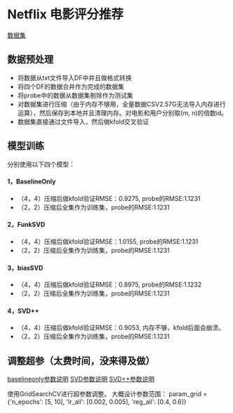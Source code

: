 # Netflix 电影评分推荐
[数据集](https://www.kaggle.com/netflix-inc/netflix-prize-data "kaggle 链接")
## 数据预处理
- 将数据从txt文件导入DF中并且做格式转换
- 将四个DF的数据合并作为完成的数据集
- 将probe中的数据从数据集剔除作为测试集
- 对数据集进行压缩（由于内存不够用，全量数据CSV2.57G无法导入内存进行运算），然后保存到本地并且清理内存。对电影和用户分别取(m, n)的倍数id。
- 数据集直接通过文件导入，然后做kfold交叉验证
## 模型训练
分别使用以下四个模型：

#### 1，BaselineOnly
- （4，4）压缩后做kfold验证RMSE：0.9275, probe的RMSE:1.1231
- （2，2）压缩后全集作为训练集，probe的RMSE:1.1231

#### 2，FunkSVD
- （4，4）压缩后做kfold验证RMSE：1.0155, probe的RMSE:1.1231
- （2，2）压缩后全集作为训练集，probe的RMSE:1.1231

#### 3，biasSVD
- （4，4）压缩后做kfold验证RMSE：0.8975, probe的RMSE:1.1232
- （2，2）压缩后全集作为训练集，probe的RMSE:1.1231

#### 4，SVD++
- （4，4）压缩后做kfold验证RMSE：0.9053, 内存不够，kfold后面会崩溃。
- （2，2）压缩后全集作为训练集，probe的RMSE:1.1231

## 调整超参（太费时间，没来得及做）

[baselineonly参数说明](https://surprise.readthedocs.io/en/stable/prediction_algorithms.html#baseline-estimates-configuration "官方文档说明")
[SVD参数说明](https://surprise.readthedocs.io/en/stable/matrix_factorization.html#surprise.prediction_algorithms.matrix_factorization.SVD "官方文档说明")
[SVD++参数说明](https://surprise.readthedocs.io/en/stable/matrix_factorization.html#surprise.prediction_algorithms.matrix_factorization.SVDpp "官方文档说明")

使用GridSearchCV进行超参数调整。
大概设计参数范围：
param_grid = {'n_epochs': [5, 10], 'lr_all': [0.002, 0.005],
              'reg_all': [0.4, 0.6]}